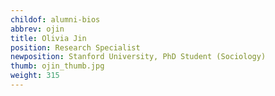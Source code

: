 ```yaml
---
childof: alumni-bios
abbrev: ojin
title: Olivia Jin
position: Research Specialist
newposition: Stanford University, PhD Student (Sociology)
thumb: ojin_thumb.jpg
weight: 315
---
```

